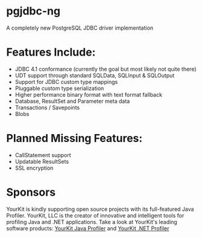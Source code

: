 pgjdbc-ng
=========

A completely new PostgreSQL JDBC driver implementation

Features Include:
=========
* JDBC 4.1 conformance (currently the goal but most likely not quite there)
* UDT support through standard SQLData, SQLInput & SQLOutput
* Support for JDBC custom type mappings
* Pluggable custom type serialization
* Higher performance binary format with text format fallback
* Database, ResultSet and Parameter meta data
* Transactions / Savepoints
* Blobs


Planned Missing Features:
=========
* CallStatement support
* Updatable ResultSets
* SSL encryption



Sponsors
=========
YourKit is kindly supporting open source projects with its full-featured Java Profiler.
YourKit, LLC is the creator of innovative and intelligent tools for profiling
Java and .NET applications. Take a look at YourKit's leading software products:
<a href="http://www.yourkit.com/java/profiler/index.jsp">YourKit Java Profiler</a> and
<a href="http://www.yourkit.com/.net/profiler/index.jsp">YourKit .NET Profiler</a>
